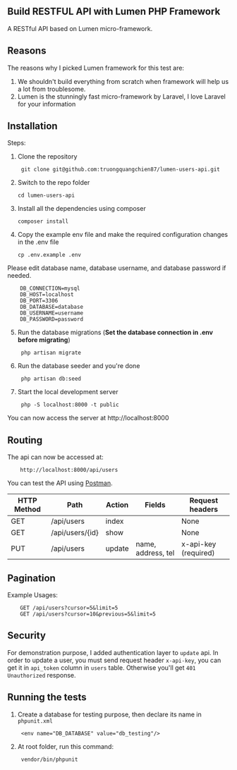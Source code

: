 ## Build RESTFUL API with Lumen PHP Framework

A RESTful API based on Lumen micro-framework.

## Reasons

The reasons why I picked Lumen framework for this test are:

1. We shouldn't build everything from scratch when framework will help us a lot from troublesome.
2. Lumen is the stunningly fast micro-framework by Laravel, I love Laravel for your information

## Installation

Steps:
1. Clone the repository

        git clone git@github.com:truongquangchien87/lumen-users-api.git
    
2. Switch to the repo folder
   
       cd lumen-users-api
   
3. Install all the dependencies using composer
   
       composer install
   
4. Copy the example env file and make the required configuration changes in the .env file
   
       cp .env.example .env
       
Please edit database name, database username, and database password if needed.

        DB_CONNECTION=mysql
        DB_HOST=localhost
        DB_PORT=3306
        DB_DATABASE=database
        DB_USERNAME=username
        DB_PASSWORD=password
       
5. Run the database migrations (**Set the database connection in .env before migrating**)

        php artisan migrate

6. Run the database seeder and you're done
   
        php artisan db:seed

7. Start the local development server

        php -S localhost:8000 -t public

You can now access the server at http://localhost:8000

## Routing

The api can now be accessed at: 

        http://localhost:8000/api/users
        
You can test the API using [Postman](https://www.getpostman.com/).

| HTTP Method	| Path              | Action    | Fields            | Request headers       |
| -----         | -----             | -----     | -------------     | ---------             |
| GET           | /api/users        | index     |                   | None                  |
| GET           | /api/users/{id}   | show      |                   | None                  |
| PUT           | /api/users        | update    | name, address, tel| x-api-key (required)  |

## Pagination

Example Usages:

        GET /api/users?cursor=5&limit=5
        GET /api/users?cursor=10&previous=5&limit=5

## Security

For demonstration purpose, I added authentication layer to `update` api. 
In order to update a user, you must send request header `x-api-key`, you can get it in `api_token` column in `users` table.
Otherwise you'll get `401 Unauthorized` response.

## Running the tests

1. Create a database for testing purpose, then declare its name in `phpunit.xml`

        <env name="DB_DATABASE" value="db_testing"/>

2. At root folder, run this command:

        vendor/bin/phpunit
        
